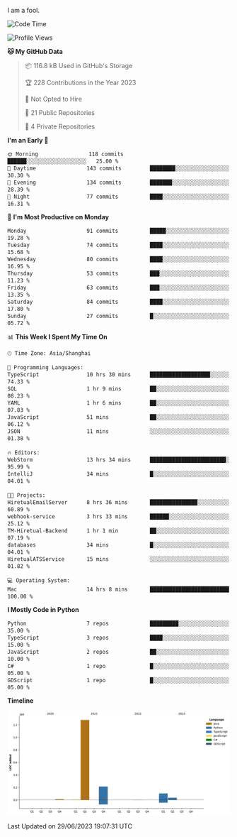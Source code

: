 I am a fool.

<!--START_SECTION:waka-->
![Code Time](http://img.shields.io/badge/Code%20Time-511%20hrs%2046%20mins-blue)

![Profile Views](http://img.shields.io/badge/Profile%20Views-3-blue)

**🐱 My GitHub Data** 

> 📦 116.8 kB Used in GitHub's Storage 
 > 
> 🏆 228 Contributions in the Year 2023
 > 
> 🚫 Not Opted to Hire
 > 
> 📜 21 Public Repositories 
 > 
> 🔑 4 Private Repositories 
 > 
**I'm an Early 🐤** 

```text
🌞 Morning                118 commits         ██████░░░░░░░░░░░░░░░░░░░   25.00 % 
🌆 Daytime                143 commits         ████████░░░░░░░░░░░░░░░░░   30.30 % 
🌃 Evening                134 commits         ███████░░░░░░░░░░░░░░░░░░   28.39 % 
🌙 Night                  77 commits          ████░░░░░░░░░░░░░░░░░░░░░   16.31 % 
```
📅 **I'm Most Productive on Monday** 

```text
Monday                   91 commits          █████░░░░░░░░░░░░░░░░░░░░   19.28 % 
Tuesday                  74 commits          ████░░░░░░░░░░░░░░░░░░░░░   15.68 % 
Wednesday                80 commits          ████░░░░░░░░░░░░░░░░░░░░░   16.95 % 
Thursday                 53 commits          ███░░░░░░░░░░░░░░░░░░░░░░   11.23 % 
Friday                   63 commits          ███░░░░░░░░░░░░░░░░░░░░░░   13.35 % 
Saturday                 84 commits          ████░░░░░░░░░░░░░░░░░░░░░   17.80 % 
Sunday                   27 commits          █░░░░░░░░░░░░░░░░░░░░░░░░   05.72 % 
```


📊 **This Week I Spent My Time On** 

```text
🕑︎ Time Zone: Asia/Shanghai

💬 Programming Languages: 
TypeScript               10 hrs 30 mins      ███████████████████░░░░░░   74.33 % 
SQL                      1 hr 9 mins         ██░░░░░░░░░░░░░░░░░░░░░░░   08.23 % 
YAML                     1 hr 6 mins         ██░░░░░░░░░░░░░░░░░░░░░░░   07.83 % 
JavaScript               51 mins             ██░░░░░░░░░░░░░░░░░░░░░░░   06.12 % 
JSON                     11 mins             ░░░░░░░░░░░░░░░░░░░░░░░░░   01.38 % 

🔥 Editors: 
WebStorm                 13 hrs 34 mins      ████████████████████████░   95.99 % 
IntelliJ                 34 mins             █░░░░░░░░░░░░░░░░░░░░░░░░   04.01 % 

🐱‍💻 Projects: 
HiretualEmailServer      8 hrs 36 mins       ███████████████░░░░░░░░░░   60.89 % 
webhook-service          3 hrs 33 mins       ██████░░░░░░░░░░░░░░░░░░░   25.12 % 
TM-Hiretual-Backend      1 hr 1 min          ██░░░░░░░░░░░░░░░░░░░░░░░   07.19 % 
databases                34 mins             █░░░░░░░░░░░░░░░░░░░░░░░░   04.01 % 
HiretualATSService       15 mins             ░░░░░░░░░░░░░░░░░░░░░░░░░   01.82 % 

💻 Operating System: 
Mac                      14 hrs 8 mins       █████████████████████████   100.00 % 
```

**I Mostly Code in Python** 

```text
Python                   7 repos             █████████░░░░░░░░░░░░░░░░   35.00 % 
TypeScript               3 repos             ████░░░░░░░░░░░░░░░░░░░░░   15.00 % 
JavaScript               2 repos             ██░░░░░░░░░░░░░░░░░░░░░░░   10.00 % 
C#                       1 repo              █░░░░░░░░░░░░░░░░░░░░░░░░   05.00 % 
GDScript                 1 repo              █░░░░░░░░░░░░░░░░░░░░░░░░   05.00 % 
```



**Timeline**

![Lines of Code chart](https://raw.githubusercontent.com/VeejaLiu/VeejaLiu/master/assets/bar_graph.png)


 Last Updated on 29/06/2023 19:07:31 UTC
<!--END_SECTION:waka-->
